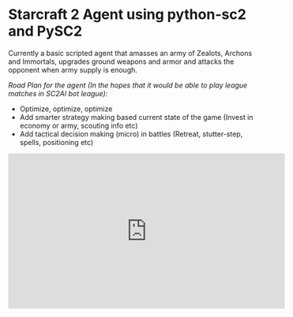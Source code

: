 # Starcraft 2 Agent using python-sc2 and PySC2

Currently a basic scripted agent that amasses an army of Zealots, Archons and Immortals, upgrades ground weapons and armor and attacks the opponent when army supply is enough.

 _Road Plan for the agent (In the hopes that it would be able to play league matches in SC2AI bot league):_

- Optimize, optimize, optimize
- Add smarter strategy making based current state of the game (Invest in economy or army, scouting info etc)
- Add tactical decision making (micro) in battles (Retreat, stutter-step, spells, positioning etc)


<iframe width="560" height="315" src="https://www.youtube.com/embed/8C_q2S9ocLE" title="YouTube video player" frameborder="0" allow="accelerometer; autoplay; clipboard-write; encrypted-media; gyroscope; picture-in-picture" allowfullscreen></iframe>
